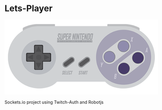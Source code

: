 # Lets-Player

![logo](/views/img/controller.png)

Sockets.io project using Twitch-Auth and Robotjs
